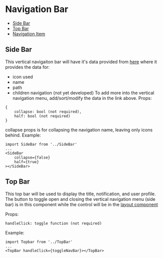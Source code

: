 # Navigation Bar
- [Side Bar](#side-bar)
- [Top Bar](#top-bar)
- [Navigation Item](./navigation_item/)

## Side Bar
This vertical navigaiton bar will have it's data provided from [here](../../router/List.js) where it provides the data for:
- icon used
- name
- path
- children navigation (not yet developed)
To add more into the vertical navigation menu, add/sort/modify the data in the link above.
Props:
```
{
    collapse: bool (not required),
    half: bool (not required)
}
```
collapse props is for collapsing the navigation name, leaving only icons behind.
Example:
```
import SideBar from '../SideBar'
...
<SideBar
    collapse={false}
    half={true}
></SideBar>
```

## Top Bar
This top bar will be used to display the title, notification, and user profile. The button to toggle open and closing the vertical navigation menu (side bar) is in this component while the control will be in the [layout component](../../layout/)

Props:
```
handleClick: toggle function (not required)
```

Example: 
```
import Topbar from '../TopBar'
...
<TopBar handleClick={toggleNavBar}></TopBar>
```
